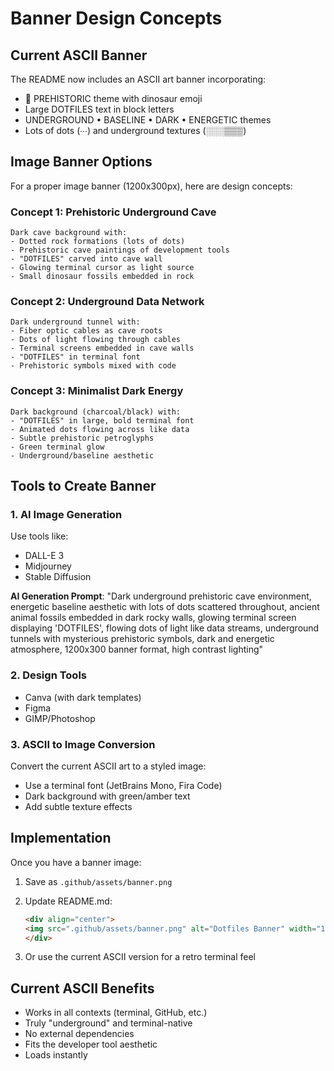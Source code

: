 # Banner Design Concepts

## Current ASCII Banner
The README now includes an ASCII art banner incorporating:
- 🦕 PREHISTORIC theme with dinosaur emoji
- Large DOTFILES text in block letters
- UNDERGROUND • BASELINE • DARK • ENERGETIC themes
- Lots of dots (∙∙∙) and underground textures (░░░▒▒▒)

## Image Banner Options

For a proper image banner (1200x300px), here are design concepts:

### Concept 1: Prehistoric Underground Cave
```
Dark cave background with:
- Dotted rock formations (lots of dots)
- Prehistoric cave paintings of development tools
- "DOTFILES" carved into cave wall
- Glowing terminal cursor as light source
- Small dinosaur fossils embedded in rock
```

### Concept 2: Underground Data Network
```
Dark underground tunnel with:
- Fiber optic cables as cave roots
- Dots of light flowing through cables
- Terminal screens embedded in cave walls
- "DOTFILES" in terminal font
- Prehistoric symbols mixed with code
```

### Concept 3: Minimalist Dark Energy
```
Dark background (charcoal/black) with:
- "DOTFILES" in large, bold terminal font
- Animated dots flowing across like data
- Subtle prehistoric petroglyphs
- Green terminal glow
- Underground/baseline aesthetic
```

## Tools to Create Banner

### 1. AI Image Generation
Use tools like:
- DALL-E 3
- Midjourney
- Stable Diffusion

**AI Generation Prompt**:
"Dark underground prehistoric cave environment, energetic baseline aesthetic with lots of dots scattered throughout, ancient animal fossils embedded in dark rocky walls, glowing terminal screen displaying 'DOTFILES', flowing dots of light like data streams, underground tunnels with mysterious prehistoric symbols, dark and energetic atmosphere, 1200x300 banner format, high contrast lighting"

### 2. Design Tools
- Canva (with dark templates)
- Figma
- GIMP/Photoshop

### 3. ASCII to Image Conversion
Convert the current ASCII art to a styled image:
- Use a terminal font (JetBrains Mono, Fira Code)
- Dark background with green/amber text
- Add subtle texture effects

## Implementation

Once you have a banner image:

1. Save as `.github/assets/banner.png`
2. Update README.md:
   ```markdown
   <div align="center">
   <img src=".github/assets/banner.png" alt="Dotfiles Banner" width="100%">
   </div>
   ```

3. Or use the current ASCII version for a retro terminal feel

## Current ASCII Benefits
- Works in all contexts (terminal, GitHub, etc.)
- Truly "underground" and terminal-native
- No external dependencies
- Fits the developer tool aesthetic
- Loads instantly
